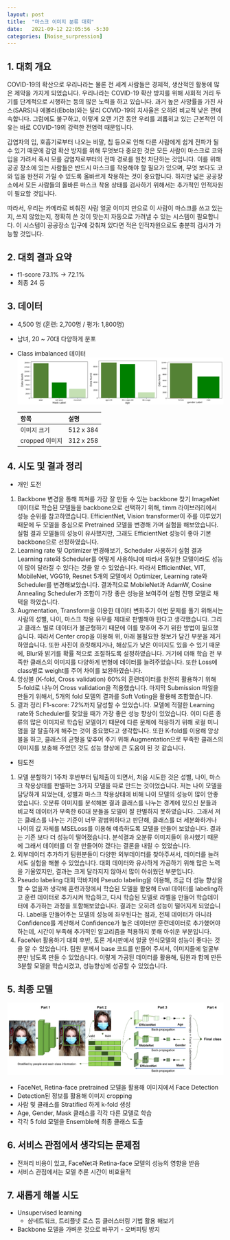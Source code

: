 ```yaml
---
layout: post
title:  "마스크 이미지 분류 대회"
date:   2021-09-12 22:05:56 -5:30
categories: [Noise_surpression]
---
```


## 1. 대회 개요
COVID-19의 확산으로 우리나라는 물론 전 세계 사람들은 경제적, 생산적인 활동에 많은 제약을 가지게 되었습니다. 우리나라는 COVID-19 확산 방지를 위해 사회적 거리 두기를 단계적으로 시행하는 등의 많은 노력을 하고 있습니다. 과거 높은 사망률을 가진 사스(SARS)나 에볼라(Ebola)와는 달리 COVID-19의 치사율은 오히려 비교적 낮은 편에 속합니다. 그럼에도 불구하고, 이렇게 오랜 기간 동안 우리를 괴롭히고 있는 근본적인 이유는 바로 COVID-19의 강력한 전염력 때문입니다.

감염자의 입, 호흡기로부터 나오는 비말, 침 등으로 인해 다른 사람에게 쉽게 전파가 될 수 있기 때문에 감염 확산 방지를 위해 무엇보다 중요한 것은 모든 사람이 마스크로 코와 입을 가려서 혹시 모를 감염자로부터의 전파 경로를 원천 차단하는 것입니다. 이를 위해 공공 장소에 있는 사람들은 반드시 마스크를 착용해야 할 필요가 있으며, 무엇 보다도 코와 입을 완전히 가릴 수 있도록 올바르게 착용하는 것이 중요합니다. 하지만 넓은 공공장소에서 모든 사람들의 올바른 마스크 착용 상태를 검사하기 위해서는 추가적인 인적자원이 필요할 것입니다.

따라서, 우리는 카메라로 비춰진 사람 얼굴 이미지 만으로 이 사람이 마스크를 쓰고 있는지, 쓰지 않았는지, 정확히 쓴 것이 맞는지 자동으로 가려낼 수 있는 시스템이 필요합니다. 이 시스템이 공공장소 입구에 갖춰져 있다면 적은 인적자원으로도 충분히 검사가 가능할 것입니다.

## 2. 대회 결과 요약
* f1-score 73.1% -> 72.1%
* 최종 24 등

## 3. 데이터
* 4,500 명 (훈련: 2,700명 / 평가: 1,800명)
* 남녀, 20 ~ 70대 다양하게 분포
* Class imbalanced 데이터
![](/assets/image/pstage/w4_sun_2.PNG)

    |항목|설명|
    |------|---|
    |이미지 크기|512 x 384|
    |cropped 이미지|312 x 258|

## 4. 시도 및 결과 정리
* 개인 도전
1.	Backbone 변경을 통해 피쳐를 가장 잘 만들 수 있는 backbone 찾기
ImageNet 데이터로 학습된 모델들을 backbone으로 선택하기 위해, timm 라이브러리에서 성능 순위를 참고하였습니다. EfficientNet, Vision transformer이 주를 이루었기 때문에 두 모델을 중심으로 Pretrained 모델을 변경해 가며 실험을 해보았습니다. 실험 결과 모델들의 성능이 유사했지만, 그래도 EfficientNet 성능이 좋아 기본 backbone으로 선정하였습니다.
2.	Learning rate 및 Optimizer 변경해보기, Scheduler 사용하기
실험 결과 Learning rate와 Scheduler를 어떻게 사용하냐에 따라서 동일한 모델이라도 성능이 많이 달라질 수 있다는 것을 알 수 있었습니다. 따라서 EfficientNet, VIT, MobileNet, VGG19, Resnet 5개의 모델에서 Optimizer, Learning rate와 Scheduler를 변경해보았습니다. 결과적으로 MobileNet과 AdamW, Cosine Annealing Scheduler가 조합이 가장 좋은 성능을 보여주어 실험 진행 모델로 채택을 하였습니다.
3.	Augmentation, Transform을 이용한 데이터 변화주기
이번 문제를 풀기 위해서는 사람의 성별, 나이, 마스크 착용 유무를 제대로 판별해야 한다고 생각했습니다. 그리고 클래스 별로 데이터가 불균형하기 때문에 이를 맞추어 주기 위한 방법이 필요했습니다. 따라서 Center crop을 이용해 위, 아래 불필요한 정보가 담긴 부분을 제거하였습니다. 또한 사진이 흐릿해지거나, 해상도가 낮은 이미지도 있을 수 있기 때문에, Blur와 밝기를 확률 적으로 조절하도록 설정하였습니다. 거기에 더해 학습 전 부족한 클래스의 이미지를 다양하게 변형에 데이터를 늘려주었습니다. 또한 Loss에 class별로 weight를 주어 차이를 보완하였습니다.
4.	앙상블 (K-fold, Cross validation)
60%의 훈련데이터를 완전히 활용하기 위해 5-fold로 나누어 Cross validation을 적용했습니다. 마지막 Submission 파일을 만들기 위해서, 5개의 fold 모델의 결과를 Soft Voting을 활용해 조합했습니다.
5.	결과 정리
F1-score: 72%까지 달성할 수 있었습니다. 모델에 적절한 Learning rate와 Scheduler를 찾았을 때가 가장 좋은 성능 향상이 있었습니다. 이미 다른 종류의 많은 이미지로 학습된 모델이기 때문에 다른 문제에 적응하기 위해 로컬 미니멈을 잘 탈출하게 해주는 것이 중요했다고 생각합니다. 또한 K-fold를 이용해 앙상블을 하고, 클래스의 균형을 맞추어 주기 위해 Augmentation으로 부족한 클래스의 이미지를 보충해 주었던 것도 성능 향상에 큰 도움이 된 것 같습니다.

* 팀도전
1.	모델 분할하기
1주차 후반부터 팀제출이 되면서, 처음 시도한 것은 성별, 나이, 마스크 착용상태를 판별하는 3가지 모델을 따로 만드는 것이었습니다. 저는 나이 모델을 담당하게 되었는데, 성별과 마스크 착용상태에 비해 나이 모델의 성능이 많이 안좋았습니다.
오분류 이미지를 분석해본 결과 클래스를 나누는 경계에 있으신 분들과 비교적 데이터가 부족한 60대 분들을 모델이 잘 판별하지 못하였습니다. 그래서 저는 클래스를 나누는 기준이 너무 광범위하다고 판단해, 클래스를 더 세분화하거나 나이의 값 자체를 MSELoss를 이용해 예측하도록 모델을 만들어 보았습니다. 결과는 기존 보다 더 성능이 떨어졌습니다. 분석결과 오분류 이미지들이 유사했기 때문에 그래서 데이터를 더 잘 만들어야 겠다는 결론을 내릴 수 있었습니다.
2.	외부데이터 추가하기
팀원분들이 다양한 외부데이터를 찾아주셔서, 데이터를 늘려서도 실험을 해볼 수 있었습니다. 대회 데이터와 유사하게 가공하기 위해 많은 노력을 기울였지만, 결과는 크게 달라지지 않아서 많이 아쉬웠던 부분입니다.
3.	Pseudo labeling
대회 막바지에 Pseudo labeling을 이용해, 조금 더 성능 향상을 할 수 없을까 생각해 훈련과정에서 학습된 모델을 활용해 Eval 데이터를 labeling하고 훈련 데이터로 추가시켜 학습하고, 다시 학습된 모델로 라벨을 만들어 학습데이터에 추가하는 과정을 포함해보았습니다. 결과는 오히려 성능이 떨어지게 되었습니다. Label을 만들어주는 모델의 성능에 좌우된다는 점과, 전체 데이터가 아니라 Confidence를 계산해서 Confidence가 높은 데이터만 훈련데이터로 추가했어야 하는데, 시간이 부족해 추가적인 알고리즘을 적용하지 못해 아쉬운 부분입니다.
4.	FaceNet 활용하기
대회 후반, 토론 게시판에서 얼굴 인식모델의 성능이 좋다는 것을 알 수 있었습니다. 팀원 분께서 base 코드를 만들어 주셔서, 이미지들에 얼굴부분만 남도록 만들 수 있었습니다. 이렇게 가공된 데이터를 활용해, 팀원과 함께 만든 3분할 모델을 학습시켰고, 성능향상에 성공할 수 있었습니다.

## 5. 최종 모델
![](/assets/image/pstage/w4_sun_1.PNG)
* FaceNet, Retina-face pretrained 모델을 활용해 이미지에서 Face Detection
* Detection된 정보를 활용해 이미지 cropping
* 사람 및 클래스를 Stratified 하게 k-fold 생성
* Age, Gender, Mask 클래스를 각각 다른 모델로 학습
* 각각 5 fold 모델을 Ensemble해 최종 클래스 도출

## 6. 서비스 관점에서 생각되는 문제점
* 전처리 비용이 있고, FaceNet과 Retina-face 모델의 성능의 영향을 받음
* 서비스 관점에서는 모델 추론 시간이 비효율적

## 7. 새롭게 해볼 시도
* Unsupervised learning
    * 샴네트워크, 트리플넷 로스 등 클러스터링 기법 활용 해보기
* Backbone 모델을 가벼운 것으로 바꾸기 - 오버피팅 방지